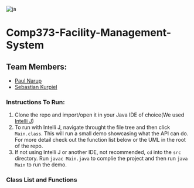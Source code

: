 ![ja](https://media.giphy.com/media/3oKIPnAiaMCws8nOsE/giphy.gif)
# Comp373-Facility-Management-System
## Team Members:
- [Paul Narup](https://github.com/paulNarup "Paul Narup")
- [Sebastian Kurpiel](http://github.com/SebastianKurp "Sebastian Kurpiel")

### Instructions To Run:
1. Clone the repo and import/open it in your Java IDE of choice(We used[ Intelli J](https://www.jetbrains.com/idea/ " Intelli J"))
2. To run with Intelli J, navigate throught the file tree and then click `Main.class`. This will run a small demo showcasing what the API can do. For more detail check out the function list below or the UML in the root of the repo.
3. If not using Intelli J or another IDE, not recommended, `cd` into the `src` directory. Run `javac Main.java` to complie the project and then run `java Main` to run the demo.

### Class List and Functions
